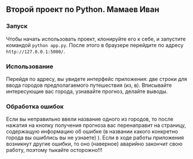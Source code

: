 ## Второй проект по Python. Мамаев Иван 
### Запуск
Чтобы начать использовать проект, клонируйте его к себе, и запустите 
командой `python app.py`. После этого в браузере перейдите по адресу `http://127.0.0.1:5000/`.
### Использование
Перейдя по адресу, вы увидете интерфейс приложения: 
две строки для ввода городов предполагаемого путешествия (из, в). Вписывайте интересующие вас города, узнавайте прогноз, делайте выводы. 
### Обработка ошибок
Если вы неправильно ввели название одного из городов, то после нажатия на кнопку получения прогноза вас перенаправит на страницу, содержащую информацию об ошибке (в названии 
какого конкретно города вы ошиблись вы не узнаете) ). Если в ходе работы приложения возникнут другие ошибки, то оно (наверное) аварийно закончит свою работу, поэтому тыкайте осторожно!!!